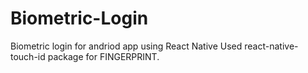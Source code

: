 # Biometric-Login
Biometric login for andriod app using React Native
Used react-native-touch-id package for FINGERPRINT.
